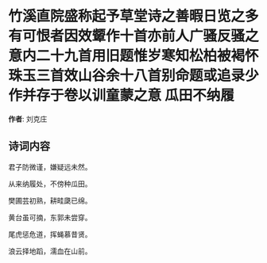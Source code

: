 # 竹溪直院盛称起予草堂诗之善暇日览之多有可恨者因效颦作十首亦前人广骚反骚之意内二十九首用旧题惟岁寒知松柏被褐怀珠玉三首效山谷余十八首别命题或追录少作并存于卷以训童蒙之意 瓜田不纳履

**作者**: 刘克庄

## 诗词内容

君子防微谨，嫌疑远未然。

从来纳履处，不傍种瓜田。

樊圃芸初熟，耕畦瓞已绵。

黄台虽可摘，东郭未尝穿。

尾虎惩危道，挥蝇慕昔贤。

浪云择地蹈，濡血在山前。

